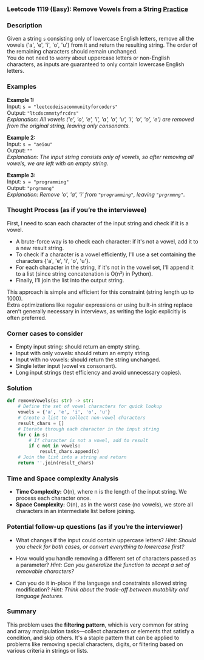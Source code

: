 ### Leetcode 1119 (Easy): Remove Vowels from a String [Practice](https://leetcode.com/problems/remove-vowels-from-a-string)

### Description  
Given a string `s` consisting only of lowercase English letters, remove all the vowels ('a', 'e', 'i', 'o', 'u') from it and return the resulting string. The order of the remaining characters should remain unchanged.  
You do not need to worry about uppercase letters or non-English characters, as inputs are guaranteed to only contain lowercase English letters.

### Examples  

**Example 1:**  
Input: `s = "leetcodeisacommunityforcoders"`  
Output: `"ltcdscmmntyfrcdrs"`  
*Explanation: All vowels ('e', 'o', 'e', 'i', 'a', 'o', 'u', 'i', 'o', 'o', 'e') are removed from the original string, leaving only consonants.*

**Example 2:**  
Input: `s = "aeiou"`  
Output: `""`  
*Explanation: The input string consists only of vowels, so after removing all vowels, we are left with an empty string.*

**Example 3:**  
Input: `s = "programming"`  
Output: `"prgrmmng"`  
*Explanation: Remove 'o', 'a', 'i' from `"programming"`, leaving `"prgrmmng"`.*

### Thought Process (as if you’re the interviewee)  
First, I need to scan each character of the input string and check if it is a vowel.  
- A brute-force way is to check each character: if it's not a vowel, add it to a new result string.
- To check if a character is a vowel efficiently, I'll use a set containing the characters {'a', 'e', 'i', 'o', 'u'}.
- For each character in the string, if it's not in the vowel set, I'll append it to a list (since string concatenation is O(n²) in Python).
- Finally, I’ll join the list into the output string.

This approach is simple and efficient for this constraint (string length up to 1000).  
Extra optimizations like regular expressions or using built-in string replace aren’t generally necessary in interviews, as writing the logic explicitly is often preferred.

### Corner cases to consider  
- Empty input string: should return an empty string.
- Input with only vowels: should return an empty string.
- Input with no vowels: should return the string unchanged.
- Single letter input (vowel vs consonant).
- Long input strings (test efficiency and avoid unnecessary copies).

### Solution

```python
def removeVowels(s: str) -> str:
    # Define the set of vowel characters for quick lookup
    vowels = {'a', 'e', 'i', 'o', 'u'}
    # Create a list to collect non-vowel characters
    result_chars = []
    # Iterate through each character in the input string
    for c in s:
        # If character is not a vowel, add to result
        if c not in vowels:
            result_chars.append(c)
    # Join the list into a string and return
    return ''.join(result_chars)
```

### Time and Space complexity Analysis  

- **Time Complexity:** O(n), where n is the length of the input string. We process each character once.
- **Space Complexity:** O(n), as in the worst case (no vowels), we store all characters in an intermediate list before joining.

### Potential follow-up questions (as if you’re the interviewer)  

- What changes if the input could contain uppercase letters?
  *Hint: Should you check for both cases, or convert everything to lowercase first?*

- How would you handle removing a different set of characters passed as a parameter?
  *Hint: Can you generalize the function to accept a set of removable characters?*

- Can you do it in-place if the language and constraints allowed string modification?
  *Hint: Think about the trade-off between mutability and language features.*

### Summary

This problem uses the **filtering pattern**, which is very common for string and array manipulation tasks—collect characters or elements that satisfy a condition, and skip others. It's a staple pattern that can be applied to problems like removing special characters, digits, or filtering based on various criteria in strings or lists.
